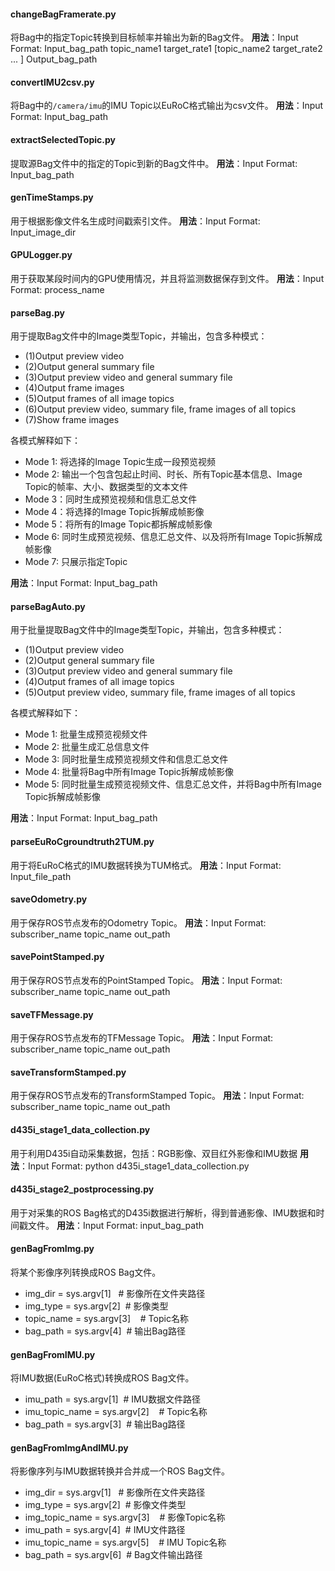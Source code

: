 #### changeBagFramerate.py
将Bag中的指定Topic转换到目标帧率并输出为新的Bag文件。
**用法**：Input Format: Input_bag_path topic_name1 target_rate1 [topic_name2 target_rate2 ... ] Output_bag_path

#### convertIMU2csv.py
将Bag中的`/camera/imu`的IMU Topic以EuRoC格式输出为csv文件。
**用法**：Input Format: Input_bag_path

#### extractSelectedTopic.py
提取源Bag文件中的指定的Topic到新的Bag文件中。
**用法**：Input Format: Input_bag_path

#### genTimeStamps.py
用于根据影像文件名生成时间戳索引文件。
**用法**：Input Format: Input_image_dir

#### GPULogger.py
用于获取某段时间内的GPU使用情况，并且将监测数据保存到文件。
**用法**：Input Format: process_name

#### parseBag.py
用于提取Bag文件中的Image类型Topic，并输出，包含多种模式：
* (1)Output preview video
* (2)Output general summary file
* (3)Output preview video and general summary file
* (4)Output frame images
* (5)Output frames of all image topics
* (6)Output preview video, summary file, frame images of all topics
* (7)Show frame images

各模式解释如下：
* Mode 1: 将选择的Image Topic生成一段预览视频
* Mode 2: 输出一个包含包起止时间、时长、所有Topic基本信息、Image Topic的帧率、大小、数据类型的文本文件
* Mode 3：同时生成预览视频和信息汇总文件
* Mode 4：将选择的Image Topic拆解成帧影像
* Mode 5：将所有的Image Topic都拆解成帧影像
* Mode 6: 同时生成预览视频、信息汇总文件、以及将所有Image Topic拆解成帧影像
* Mode 7: 只展示指定Topic

**用法**：Input Format: Input_bag_path

#### parseBagAuto.py
用于批量提取Bag文件中的Image类型Topic，并输出，包含多种模式：
* (1)Output preview video
* (2)Output general summary file
* (3)Output preview video and general summary file
* (4)Output frames of all image topics
* (5)Output preview video, summary file, frame images of all topics

各模式解释如下：
* Mode 1: 批量生成预览视频文件
* Mode 2: 批量生成汇总信息文件
* Mode 3: 同时批量生成预览视频文件和信息汇总文件
* Mode 4: 批量将Bag中所有Image Topic拆解成帧影像
* Mode 5: 同时批量生成预览视频文件、信息汇总文件，并将Bag中所有Image Topic拆解成帧影像

**用法**：Input Format: Input_bag_path

#### parseEuRoCgroundtruth2TUM.py
用于将EuRoC格式的IMU数据转换为TUM格式。
**用法**：Input Format: Input_file_path

#### saveOdometry.py
用于保存ROS节点发布的Odometry Topic。
**用法**：Input Format: subscriber_name topic_name out_path

#### savePointStamped.py
用于保存ROS节点发布的PointStamped Topic。
**用法**：Input Format: subscriber_name topic_name out_path

#### saveTFMessage.py
用于保存ROS节点发布的TFMessage Topic。
**用法**：Input Format: subscriber_name topic_name out_path

#### saveTransformStamped.py
用于保存ROS节点发布的TransformStamped Topic。
**用法**：Input Format: subscriber_name topic_name out_path

#### d435i_stage1_data_collection.py
用于利用D435i自动采集数据，包括：RGB影像、双目红外影像和IMU数据
**用法**：Input Format: python d435i_stage1_data_collection.py

#### d435i_stage2_postprocessing.py
用于对采集的ROS Bag格式的D435i数据进行解析，得到普通影像、IMU数据和时间戳文件。
**用法**：Input Format: input_bag_path

#### genBagFromImg.py
将某个影像序列转换成ROS Bag文件。

* img_dir = sys.argv[1]   # 影像所在文件夹路径
* img_type = sys.argv[2]  # 影像类型
* topic_name = sys.argv[3]    # Topic名称
* bag_path = sys.argv[4]  # 输出Bag路径

#### genBagFromIMU.py
将IMU数据(EuRoC格式)转换成ROS Bag文件。

* imu_path = sys.argv[1]  # IMU数据文件路径
* imu_topic_name = sys.argv[2]    # Topic名称
* bag_path = sys.argv[3]  # 输出Bag路径

#### genBagFromImgAndIMU.py
将影像序列与IMU数据转换并合并成一个ROS Bag文件。

* img_dir = sys.argv[1]   # 影像所在文件夹路径
* img_type = sys.argv[2]  # 影像文件类型
* img_topic_name = sys.argv[3]    # 影像Topic名称
* imu_path = sys.argv[4]  # IMU文件路径
* imu_topic_name = sys.argv[5]    # IMU Topic名称
* bag_path = sys.argv[6]  # Bag文件输出路径
